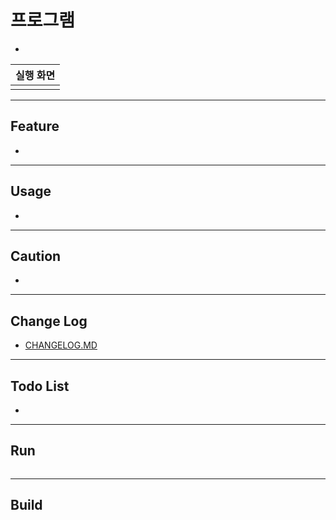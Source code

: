 # 프로그램

-

|실행 화면|
|:---:|
|![]()|

---

## Feature

-

---

## Usage

-

---

## Caution

-

---

## Change Log

- [CHANGELOG.MD]()

---

## Todo List

-

---

## Run

```

```

---

## Build

```

```
